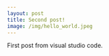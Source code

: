 ```yaml
---
layout: post
title: Second post!
image: /img/hello_world.jpeg
---
```


First post from visual studio code.